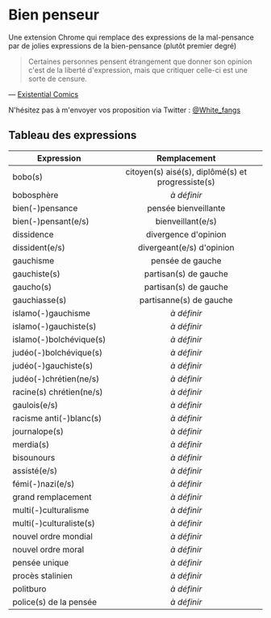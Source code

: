 Bien penseur
=============

Une extension Chrome qui remplace des expressions de la mal-pensance par de jolies expressions de la bien-pensance (plutôt premier degré)

> Certaines personnes pensent étrangement que donner son opinion c'est de la liberté d'expression, mais que critiquer celle-ci est une sorte de censure.

— [Existential Comics](https://twitter.com/existentialcoms/status/801160640266051584)

N'hésitez pas à m'envoyer vos proposition via Twitter : [@White_fangs](https://twitter.com/White_fangs)

Tableau des expressions
------------------

| Expression    | Remplacement  | 
| ------------- |:-------------:|
| bobo(s) | citoyen(s) aisé(s), diplômé(s) et progressiste(s) |
| bobosphère | _à définir_ |
| bien(-)pensance | pensée bienveillante |
| bien(-)pensant(e/s) | bienveillant(e/s) |
| dissidence | divergence d'opinion |
| dissident(e/s) | divergeant(e/s) d'opinion |
| gauchisme | pensée de gauche |
| gauchiste(s) | partisan(s) de gauche |
| gaucho(s) | partisan(s) de gauche |
| gauchiasse(s) | partisanne(s) de gauche |
| islamo(-)gauchisme | _à définir_ |
| islamo(-)gauchiste(s) | _à définir_ |
| islamo(-)bolchévique(s) | _à définir_ |
| judéo(-)bolchévique(s) | _à définir_ |
| judéo(-)gauchiste(s) | _à définir_ |
| judéo(-)chrétien(ne/s) | _à définir_ |
| racine(s) chrétien(ne/s) | _à définir_ |
| gaulois(e/s) | _à définir_ |
| racisme anti(-)blanc(s) | _à définir_ |
| journalope(s) | _à définir_ |
| merdia(s) | _à définir_ |
| bisounours | _à définir_ |
| assisté(e/s) | _à définir_ |
| fémi(-)nazi(e/s) | _à définir_ |
| grand remplacement | _à définir_ |
| multi(-)culturalisme | _à définir_ |
| multi(-)culturaliste(s) | _à définir_ |
| nouvel ordre mondial | _à définir_ |
| nouvel ordre moral | _à définir_ |
| pensée unique | _à définir_ |
| procès stalinien | _à définir_ |
| politburo | _à définir_ |
| police(s) de la pensée | _à définir_ |
